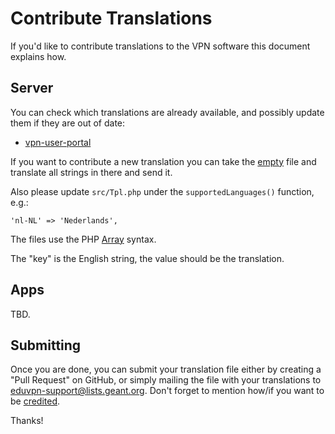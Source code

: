 # Contribute Translations

If you'd like to contribute translations to the VPN software this document
explains how.

## Server

You can check which translations are already available, and possibly update 
them if they are out of date:

* [vpn-user-portal](https://git.sr.ht/~fkooman/vpn-user-portal/tree/v3/item/locale)

If you want to contribute a new translation you can take the 
[empty](https://git.sr.ht/~fkooman/vpn-user-portal/tree/v3/item/locale/empty.php) 
file and translate all strings in there and send it.

Also please update `src/Tpl.php` under the `supportedLanguages()` function, 
e.g.:

```
'nl-NL' => 'Nederlands',
```

The files use the PHP 
[Array](https://secure.php.net/manual/en/language.types.array.php) syntax.

The "key" is the English string, the value should be the translation.

## Apps

TBD.

## Submitting

Once you are done, you can submit your translation file either by creating a 
"Pull Request" on GitHub, or simply mailing the file with your translations to
[eduvpn-support@lists.geant.org](mailto:eduvpn-support@lists.geant.org). Don't
forget to mention how/if you want to be 
[credited](https://git.sr.ht/~fkooman/vpn-user-portal/tree/v3/item/locale/CREDITS.md).

Thanks!
